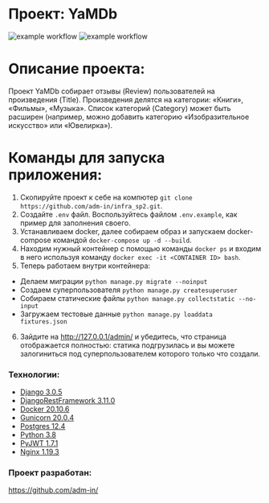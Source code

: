 # Проект: YaMDb
![example workflow](https://github.com/github/docs/actions/workflows/main.yml/badge.svg)
![example workflow](https://github.com/adm-in/yamdb_final/actions/workflows/yamdb_workflow.yaml/badge.svg)
# Описание проекта:
Проект YaMDb собирает отзывы (Review) пользователей на произведения (Title). Произведения делятся на категории: «Книги», «Фильмы», «Музыка». Список категорий (Category) может быть расширен (например, можно добавить категорию «Изобразительное искусство» или «Ювелирка»).

# Команды для запуска приложения:
1. Скопируйте проект к себе на компютер ```git clone https://github.com/adm-in/infra_sp2.git```.
2. Создайте ```.env``` файл. Воспользуйтесь файлом ```.env.example```, как пример для заполнения своего.
3. Устанавливаем docker, далее собираем образ и запускаем docker-compose командой ```docker-compose up -d --build```.
4. Находим нужный контейнер с помощью команды ```docker ps``` и входим в него используя команду ```docker exec -it <CONTAINER ID> bash```.
5. Теперь работаем внутри контейнера:
- Делаем миграции ```python manage.py migrate --noinput```
- Создаем суперпользователя ```python manage.py createsuperuser```
- Собираем статические файлы ```python manage.py collectstatic --no-input```
- Загружаем тестовые данные ```python manage.py loaddata fixtures.json```
6. Зайдите на http://127.0.0.1/admin/ и убедитесь, что страница отображается полностью: статика подгрузилась и вы можете залогиниться под суперпользователем которого только что создали. 

### Технологии:

- [Django 3.0.5](https://www.djangoproject.com)
- [DjangoRestFramework 3.11.0](https://www.django-rest-framework.org)
- [Docker 20.10.6](https://www.docker.com)
- [Gunicorn 20.0.4](https://gunicorn.org)
- [Postgres 12.4](https://www.postgresql.org)
- [Python 3.8](https://www.python.org)
- [PyJWT 1.7.1](https://pyjwt.readthedocs.io/en/stable)
- [Nginx 1.19.3](https://nginx.org)

### Проект разработан: 
https://github.com/adm-in/